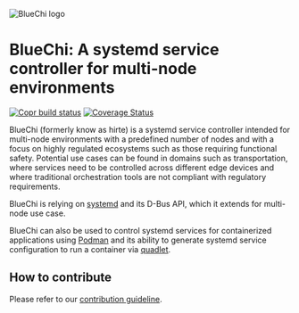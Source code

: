 <!-- markdownlint-disable-file MD041 -->
![BlueChi logo](https://raw.githubusercontent.com/eclipse-bluechi/bluechi/main/logo/bluechi-logo-horiz.png)

# BlueChi: A systemd service controller for multi-node environments

[![Copr build status](https://copr.fedorainfracloud.org/coprs/g/centos-automotive-sig/bluechi-snapshot/package/bluechi/status_image/last_build.png)](https://copr.fedorainfracloud.org/coprs/g/centos-automotive-sig/bluechi-snapshot/package/bluechi/)
[![Coverage Status](https://coveralls.io/repos/github/eclipse-bluechi/bluechi/badge.svg?branch=main)](https://coveralls.io/github/eclipse-bluechi/bluechi?branch=main)

BlueChi (formerly know as hirte) is a systemd service controller intended for
multi-node environments with a predefined number of nodes and with a focus on
highly regulated ecosystems such as those requiring functional safety.
Potential use cases can be found in domains such as transportation, where
services need to be controlled across different edge devices and where
traditional orchestration tools are not compliant with regulatory requirements.

BlueChi is relying on [systemd](https://github.com/systemd/systemd) and its D-Bus
API, which it extends for multi-node use case.

BlueChi can also be used to control systemd services for containerized applications
using [Podman](https://github.com/containers/podman/) and its ability
to generate systemd service configuration to run a container via
[quadlet](https://www.redhat.com/sysadmin/quadlet-podman).

## How to contribute

Please refer to our [contribution guideline](./CONTRIBUTING.md).
